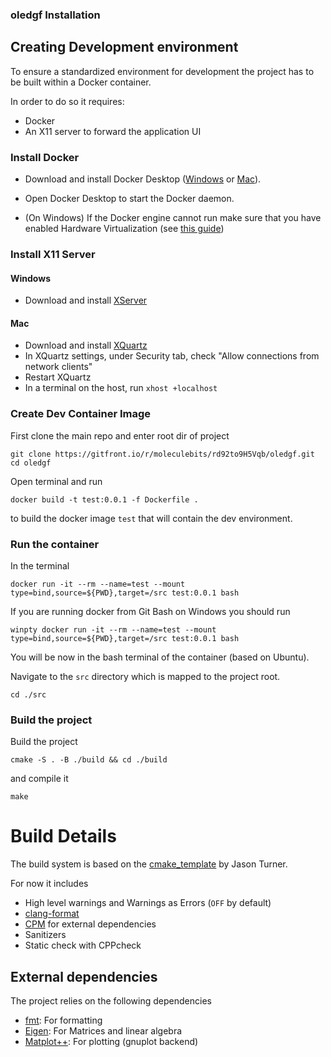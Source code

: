### oledgf Installation

## Creating Development environment

To ensure a standardized environment for development the project has to be built within a Docker container.

In order to do so it requires:

- Docker
- An X11 server to forward the application UI 

### Install Docker

- Download and install Docker Desktop ([Windows](https://docs.docker.com/desktop/install/windows-install/) or [Mac](https://docs.docker.com/desktop/install/mac-install/)).

- Open Docker Desktop to start the Docker daemon.

- (On Windows) If the Docker engine cannot run make sure that you have enabled Hardware Virtualization (see [this guide](https://docs.docker.com/desktop/troubleshoot/topics/#virtualization))

### Install X11 Server

#### Windows

- Download and install [XServer](https://sourceforge.net/projects/vcxsrv/)

#### Mac

- Download and install [XQuartz](https://www.xquartz.org/)
- In XQuartz settings, under Security tab, check "Allow connections from network clients"
- Restart XQuartz
- In a terminal on the host, run `xhost +localhost`

### Create Dev Container Image

First clone the main repo and enter root dir of project
```
git clone https://gitfront.io/r/moleculebits/rd92to9H5Vqb/oledgf.git
cd oledgf
```

Open terminal and run
```
docker build -t test:0.0.1 -f Dockerfile .
```
to build the docker image `test` that will contain the dev environment.

### Run the container

In the terminal

```
docker run -it --rm --name=test --mount type=bind,source=${PWD},target=/src test:0.0.1 bash
```
If you are running docker from Git Bash on Windows you should run 

```
winpty docker run -it --rm --name=test --mount type=bind,source=${PWD},target=/src test:0.0.1 bash
```

You will be now in the bash terminal of the container (based on Ubuntu).

Navigate to the `src` directory which is mapped to the project root.

```
cd ./src
```

### Build the project

Build the project

```
cmake -S . -B ./build && cd ./build
```

and compile it

```
make
```

# Build Details

The build system is based on the [cmake_template](https://github.com/cpp-best-practices/cmake_template) by Jason Turner.

For now it includes

- High level warnings and Warnings as Errors (`OFF` by default)
- [clang-format](https://clang.llvm.org/docs/ClangFormat.html)
- [CPM](https://github.com/cpm-cmake/CPM.cmake) for external dependencies
- Sanitizers
- Static check with CPPcheck

## External dependencies

The project relies on the following dependencies

- [fmt](https://github.com/fmtlib/fmt): For formatting
- [Eigen](https://gitlab.com/libeigen/eigen): For Matrices and linear algebra
- [Matplot++](https://github.com/alandefreitas/matplotplusplus): For plotting (gnuplot backend)
